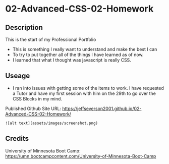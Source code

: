 # 02-Advanced-CSS-02-Homework

## Description

This is the start of my Professional Portfolio

- This is something I really want to understand and make the best I can
- To try to put together all of the things I have learned as of now.
- I learned that what I thought was javascript is really CSS.

##  Useage

- I ran into issues with getting some of the items to work.  I have requested a Tutor and have my first session with him on the 29th to go over the CSS Blocks in my mind.

Published Github Site URL:
https://jeffseverson2001.github.io/02-Advanced-CSS-02-Homework/


    ![alt text](assets/images/screenshot.png)

##  Credits

University of Minnesota Boot Camp:
https://umn.bootcampcontent.com/University-of-Minnesota-Boot-Camp

